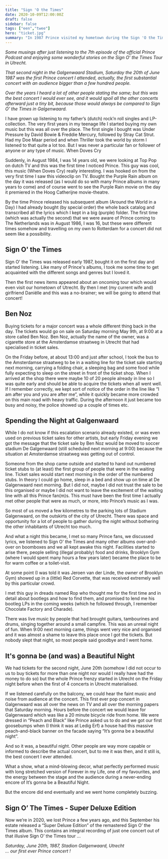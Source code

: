 ```yaml
---
title: "Sign 'O the Times"
date: 2020-10-09T12:00:00Z
draft: false
sidebar: false
tags: ["een","twee"]
hero: "ticket.jpg"
summary: "In 1987 Prince visited my hometown during the Sign 'O the Times tour. Some stories on (how I remember) we got tickets and attended this extraordinary concert"
---
```


_Some musings after just listening to the 7th episode of the official Prince Podcast and enjoying some wonderful stories on the Sign O’ the Times Tour in Utrecht._

_That second night in the Galgenwaard Stadium, Saturday the 20th of June 1987 was the first Prince concert I attended, actually, the first substantial concert with an audience bigger than a few hundred people._

_Over the years I heard a lot of other people stating the same; but this was the best concert I would ever see, and it would spoil all the other concerts afterward just a tiny bit, because those would always be compared to Sign O’ the Times in Galgenwaard._

I have grown up listening to my father’s (dutch) rock’n roll singles and LP-collection. The very first years in my teenage life I started buying my own music but this was all over the place. The first single I bought was Under Pressure by David Bowie & Freddie Mercury, followed by Stray Cat Strut. Had my Doe Maar period and when Thriller took the world by storm I listened to that quite a lot too. But I was never a particular fan or follower of anyone or any type of music.
When Doves Cry

Suddenly, in August 1984, I was 14 years old, we were looking at Top Pop on dutch TV and this was the first time I noticed Prince. This guy was cool, this music (When Doves Cry) really interesting. I was hooked on from the very first time I saw this videoclip on TV. Bought the Purple Rain album on the day it was released (as I would do so with many Prince albums in many years to come) and of course went to see the Purple Rain movie on the day it premiered in the Hoog Catherijne movie-theatre.

By the time Prince released his subsequent album (Around the World in a Day) I had already bought (by special order) the whole back catalog and transcribed all the lyrics which I kept in a big (purple) folder. The first time (which was actually the second) that we were aware of Prince coming to The Netherlands was in August 1986, I was 16, but these were different times somehow and travelling on my own to Rotterdam for a concert did not seem like a possibility.

## Sign O' the Times
Sign O' the Times was released early 1987, bought it on the first day and started listening. Like many of Prince's albums, I took me some time to get acquainted with the different songs and genres but I loved it.

Then the first news items appeared about an oncoming tour which would even visit our hometown of Utrecht. By then I met (my current wife and) girlfriend Daniëlle and this was a no-brainer; we will be going to attend that concert!

## Ben Noz
Buying tickets for a major concert was a whole different thing back in the day. The tickets would go on sale on Saturday morning May 9th, at 9:00 at a store called Ben Noz. Ben Noz, actually the name of the owner, was a cigarette store at the Amsterdamse straatweg in Utrecht that had specialised in ticket sales.

On the Friday before, at about 13:00 and just after school, I took the bus to the Amsterdamse straatweg to be in a waiting line for the ticket sale starting next morning, carrying a folding chair, a sleeping bag and some food while fully expecting to sleep on the street in front of the ticket shop.
When I arrived at the shop there were maybe 10 of 20 people already in line so I was quite early and should be able to acquire the tickets when all went well. If I remember correctly, we kept sort of notice of the order in the line like “I am after you and you are after me”, while it quickly became more crowded on this main road with heavy traffic. During the afternoon it just became too busy and noisy, the police showed up a couple of times etc.

## Spending the Night at Galgenwaard
While I do not know if this escalation scenario already existed, or was even used on previous ticket sales for other artists, but early Friday evening we got the message that the ticket sale by Ben Noz would be moved to soccer stadium De Galgenwaard (still scheduled next morning at 9:00) because the situation at Amsterdamse straatweg was getting out of control.

Someone from the shop came outside and started to hand out numbered ticket stubs to (at least) the first group of people that were in the waiting line. Ticket sales would start next morning in the order of the numbered stubs. In theory I could go home, sleep in a bed and show up on time at De Galgenwaard next morning. But I did not, maybe I did not trust the sale to be this organised or maybe I did not want to leave the excitement of the waiting line with all this Prince fan(m)s. This must have been the first time I actually met other people that were as much, or more, into Prince’s music as I was.

So most of us moved a few kilometres to the parking lots of Stadium Galgenwaard, on the outskirts of the city of Utrecht. There was space and opportunity for a lot of people to gather during the night without bothering the other inhabitants of Utrecht too much.

And what a night this became, I met so many Prince fans, we discussed lyrics, we listened to Sign O' the Times and many other albums over-and-over on boomboxes and we all kept awake this night. Facilities started to arise there, people selling (illegal probably) food and drinks, Brooklyn Gym (where I would spent many hours a few years later) became the place to be for warm coffee or a toilet-visit.

At some point (I was told it was Jeroen van der Linde, the owner of Brooklyn Gym) showed up in a (little) Red Corvette, that was received extremely well by this particular crowd.

I met this guy in dreads named Rop who thought me for the first time and in detail about bootlegs and how to find them, and promised to lend me his bootleg LPs in the coming weeks (which he followed through, I remember Chocolate Factory and Charade).

There was live music by people that had brought guitars, tambourines and drums, singing together around a small campfire. This was an unreal night of fun.
When 9:00 next morning came, things went very nice and organised and it was almost a shame to leave this place once I got the tickets. But nobody slept that night, so most people said goodbye and I went home.

## It's gonna be (and was) a Beautiful Night
We had tickets for the second night, June 20th (somehow I did not occur to us to buy tickets for more than one night nor would I really have had the money to do so) but the whole Prince frenzy started in Utrecht on the Friday night before when the first of 4 concerts in Utrecht materialised.

If we listened carefully on the balcony, we could hear the faint music and noise from audience at the concert. This first ever pop concert in Galgenwaard was all over the news on TV and all over the morning papers that Saturday morning.
Hours before the concert we would leave for Galgenwaard which was like a 20 minute bicycle ride from home. We were dressed in “Peach and Black” like Prince asked us to do and we got our first goosebumps when (I think it was at Ledig Erf) a house had this massive peach-and-black banner on the facade saying “It’s gonna be a beautiful night”.

And so it was, a beautiful night. Other people are way more capable or informed to describe the actual concert, but to me it was then, and it still is, the best concert I ever attended.

What a show, what a mind-blowing decor, what perfectly performed music with long stretched version of Forever in my Life, one of my favourites, and the energy between the stage and the audience during a never-ending encore of It’s gonna be a Beautiful Night.

But the encore did end eventually and we went home completely buzzing.

## Sign O’ The Times - Super Deluxe Edition 
Now we’re in 2020, we lost Prince a few years ago, and this September his estate released a “Super Deluxe Edition” of the remastered Sign O’ the Times album. This contains an integral recording of just one concert out of that illusive Sign O’ the Times tour ...

_Saturday, June 20th, 1987, Stadion Galgenwaard, Utrecht  
... our first ever Prince concert !_